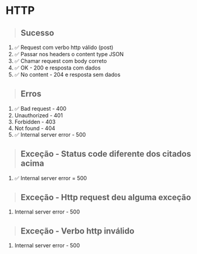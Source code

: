 # HTTP

> ## Sucesso
1. ✅ Request com verbo http válido (post)
2. ✅ Passar nos headers o content type JSON
3. ✅ Chamar request com body correto
4. ✅ OK - 200 e resposta com dados
5. ✅ No content - 204 e resposta sem dados

> ## Erros
1. ✅ Bad request - 400
2. Unauthorized - 401
3. Forbidden - 403
4. Not found - 404
5. ✅ Internal server error - 500

> ## Exceção - Status code diferente dos citados acima
1. ✅ Internal server error = 500

> ## Exceção - Http request deu alguma exceção
1. Internal server error - 500

> ## Exceção - Verbo http inválido
1. Internal server error - 500